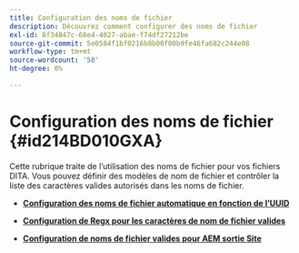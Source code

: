 ```yaml
---
title: Configuration des noms de fichier
description: Découvrez comment configurer des noms de fichier
exl-id: 8f34847c-68e4-4027-abae-f74df27212be
source-git-commit: 5e0584f1bf0216b8b00f00b9fe46fa682c244e08
workflow-type: tm+mt
source-wordcount: '58'
ht-degree: 0%

---
```


# Configuration des noms de fichier {#id214BD010GXA}

Cette rubrique traite de l’utilisation des noms de fichier pour vos fichiers DITA. Vous pouvez définir des modèles de nom de fichier et contrôler la liste des caractères valides autorisés dans les noms de fichier.

- **[Configuration des noms de fichier automatique en fonction de l’UUID](conf-auto-uuid-filenames.md)**

- **[Configuration de Regx pour les caractères de nom de fichier valides](conf-file-names-valid-regx.md)**

- **[Configuration de noms de fichier valides pour AEM sortie Site](conf-file-names-valid-regx-aem-site-output.md)**
